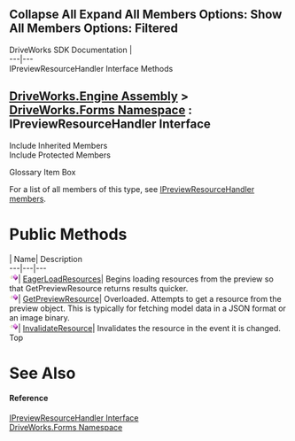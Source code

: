 Collapse All Expand All Members Options: Show All  Members Options: Filtered   
---  
DriveWorks SDK Documentation  |   
---|---  
IPreviewResourceHandler Interface Methods   
  
[DriveWorks.Engine Assembly](topic2156.md) > [DriveWorks.Forms Namespace](topic7266.md) : IPreviewResourceHandler Interface  
---  
  
Include Inherited Members    
Include Protected Members    


Glossary Item Box

For a list of all members of this type, see [IPreviewResourceHandler members](topic7287.md).

# Public Methods

| Name| Description  
---|---|---  
![ Method](dotnetimages/Method.gif)| [EagerLoadResources](topic7291.md)| Begins loading resources from the preview so that GetPreviewResource returns results quicker.   
![ Method](dotnetimages/Method.gif)| [GetPreviewResource](topic7292.md)| Overloaded. Attempts to get a resource from the preview object. This is typically for fetching model data in a JSON format or an image binary.   
![ Method](dotnetimages/Method.gif)| [InvalidateResource](topic7295.md)| Invalidates the resource in the event it is changed.   
Top

# See Also

#### Reference

[IPreviewResourceHandler Interface](topic7286.md)   
[DriveWorks.Forms Namespace](topic7266.md)


